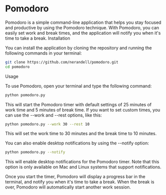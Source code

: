 # Pomodoro

Pomodoro is a simple command-line application that helps you stay focused and productive by using
the Pomodoro technique. With Pomodoro, you can easily set work and break times, and the application
will notify you when it's time to take a break.
Installation

You can install the application by cloning the repository and running the following
commands in your terminal:

```bash
git clone https://github.com/nerandell/pomodoro.git
cd pomodoro
```

Usage

To use Pomodoro, open your terminal and type the following command:

```bash
python pomodoro.py
```

This will start the Pomodoro timer with default settings of 25 minutes of work time and 5 minutes of
break time. If you want to set custom times, you can use the --work and --rest options, like this:

```bash
python pomodoro.py --work 30 --rest 10
```

This will set the work time to 30 minutes and the break time to 10 minutes.

You can also enable desktop notifications by using the --notify option:

```bash
python pomodoro.py --notify
```

This will enable desktop notifications for the Pomodoro timer. Note that this option is only
available on Mac and Linux systems that support notifications.

Once you start the timer, Pomodoro will display a progress bar in the terminal, and notify you when
it's time to take a break. When the break is over, Pomodoro will automatically start another work
session.